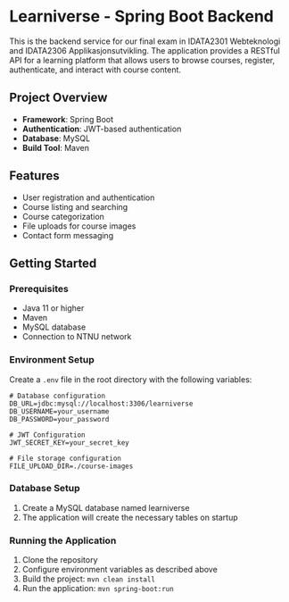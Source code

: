 # Learniverse - Spring Boot Backend

This is the backend service for our final exam in IDATA2301 Webteknologi and IDATA2306 Applikasjonsutvikling. The application provides a RESTful API for a learning platform that allows users to browse courses, register, authenticate, and interact with course content.

## Project Overview

- **Framework**: Spring Boot
- **Authentication**: JWT-based authentication
- **Database**: MySQL
- **Build Tool**: Maven

## Features

- User registration and authentication
- Course listing and searching
- Course categorization
- File uploads for course images
- Contact form messaging

## Getting Started

### Prerequisites

- Java 11 or higher
- Maven
- MySQL database
- Connection to NTNU network

### Environment Setup

Create a `.env` file in the root directory with the following variables:

```dotenv
# Database configuration
DB_URL=jdbc:mysql://localhost:3306/learniverse
DB_USERNAME=your_username
DB_PASSWORD=your_password

# JWT Configuration
JWT_SECRET_KEY=your_secret_key

# File storage configuration
FILE_UPLOAD_DIR=./course-images
```

### Database Setup
1. Create a MySQL database named learniverse
2. The application will create the necessary tables on startup

### Running the Application
1. Clone the repository
2. Configure environment variables as described above
3. Build the project:
`mvn clean install`
4. Run the application:
`mvn spring-boot:run`
